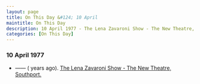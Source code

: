 ```yaml
---
layout: page
title: On This Day &#124; 10 April
maintitle: On This Day
description: 10 April 1977 - The Lena Zavaroni Show - The New Theatre, Southport.
categories: [On This Day]
---
```


### 10 April 1977
* —— (<span id="age"></span> years ago). [The Lena Zavaroni Show - The New Theatre, Southport.](/theatre/the%20lena%20zavaroni%20show/1977/04/10/the-lena-zavaroni-show.html)

<!-- Script for calculating number of years ago -->
<script>
var dob = '19770410';
var year = Number(dob.substr(0, 4));
var month = Number(dob.substr(4, 2)) - 1;
var day = Number(dob.substr(6, 2));
var today = new Date();
var age = today.getFullYear() - year;
if (today.getMonth() < month || (today.getMonth() == month && today.getDate() < day)) {
  age--;
}
document.getElementById("age").innerHTML=age;
</script>

